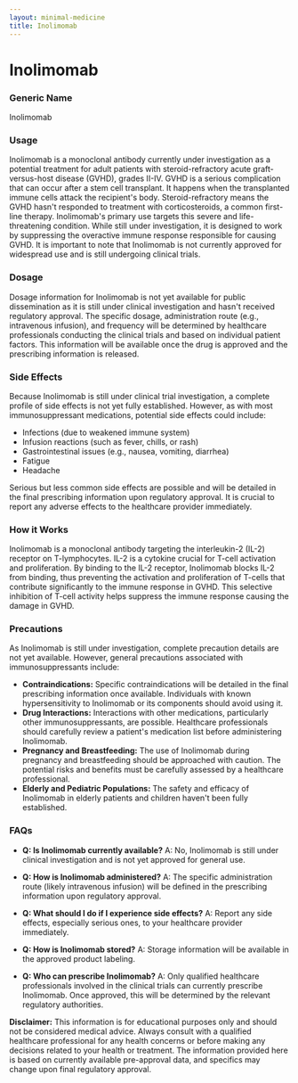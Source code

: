 ```yaml
---
layout: minimal-medicine
title: Inolimomab
---
```


# Inolimomab
### Generic Name
Inolimomab

### Usage
Inolimomab is a monoclonal antibody currently under investigation as a potential treatment for adult patients with steroid-refractory acute graft-versus-host disease (GVHD), grades II-IV.  GVHD is a serious complication that can occur after a stem cell transplant. It happens when the transplanted immune cells attack the recipient's body.  Steroid-refractory means the GVHD hasn't responded to treatment with corticosteroids, a common first-line therapy. Inolimomab's primary use targets this severe and life-threatening condition.  While still under investigation, it is designed to work by suppressing the overactive immune response responsible for causing GVHD.  It is important to note that Inolimomab is not currently approved for widespread use and is still undergoing clinical trials.

### Dosage
Dosage information for Inolimomab is not yet available for public dissemination as it is still under clinical investigation and hasn't received regulatory approval.  The specific dosage, administration route (e.g., intravenous infusion), and frequency will be determined by healthcare professionals conducting the clinical trials and based on individual patient factors.  This information will be available once the drug is approved and the prescribing information is released.

### Side Effects
Because Inolimomab is still under clinical trial investigation, a complete profile of side effects is not yet fully established. However, as with most immunosuppressant medications, potential side effects could include:

* Infections (due to weakened immune system)
* Infusion reactions (such as fever, chills, or rash)
* Gastrointestinal issues (e.g., nausea, vomiting, diarrhea)
*  Fatigue
*  Headache

Serious but less common side effects are possible and will be detailed in the final prescribing information upon regulatory approval.  It is crucial to report any adverse effects to the healthcare provider immediately.

### How it Works
Inolimomab is a monoclonal antibody targeting the interleukin-2 (IL-2) receptor on T-lymphocytes.  IL-2 is a cytokine crucial for T-cell activation and proliferation.  By binding to the IL-2 receptor, Inolimomab blocks IL-2 from binding, thus preventing the activation and proliferation of T-cells that contribute significantly to the immune response in GVHD.  This selective inhibition of T-cell activity helps suppress the immune response causing the damage in GVHD.

### Precautions
As Inolimomab is still under investigation, complete precaution details are not yet available.  However, general precautions associated with immunosuppressants include:

* **Contraindications:**  Specific contraindications will be detailed in the final prescribing information once available.  Individuals with known hypersensitivity to Inolimomab or its components should avoid using it.
* **Drug Interactions:** Interactions with other medications, particularly other immunosuppressants, are possible.  Healthcare professionals should carefully review a patient's medication list before administering Inolimomab.
* **Pregnancy and Breastfeeding:** The use of Inolimomab during pregnancy and breastfeeding should be approached with caution.  The potential risks and benefits must be carefully assessed by a healthcare professional.
* **Elderly and Pediatric Populations:** The safety and efficacy of Inolimomab in elderly patients and children haven't been fully established.


### FAQs

* **Q: Is Inolimomab currently available?** A: No, Inolimomab is still under clinical investigation and is not yet approved for general use.

* **Q: How is Inolimomab administered?** A: The specific administration route (likely intravenous infusion) will be defined in the prescribing information upon regulatory approval.

* **Q: What should I do if I experience side effects?** A: Report any side effects, especially serious ones, to your healthcare provider immediately.

* **Q:  How is Inolimomab stored?** A: Storage information will be available in the approved product labeling.

* **Q: Who can prescribe Inolimomab?** A: Only qualified healthcare professionals involved in the clinical trials can currently prescribe Inolimomab.  Once approved, this will be determined by the relevant regulatory authorities.


**Disclaimer:**  This information is for educational purposes only and should not be considered medical advice.  Always consult with a qualified healthcare professional for any health concerns or before making any decisions related to your health or treatment.  The information provided here is based on currently available pre-approval data, and specifics may change upon final regulatory approval.

